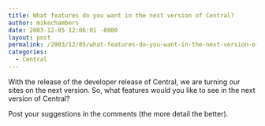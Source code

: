 ```yaml
---
title: What features do you want in the next version of Central?
author: mikechambers
date: 2003-12-05 12:06:01 -0800
layout: post
permalink: /2003/12/05/what-features-do-you-want-in-the-next-version-of-central/
categories:
  - Central
---
```



With the release of the developer release of Central, we are turning our sites on the next version. So, what features would you like to see in the next version of Central?

Post your suggestions in the comments (the more detail the better).